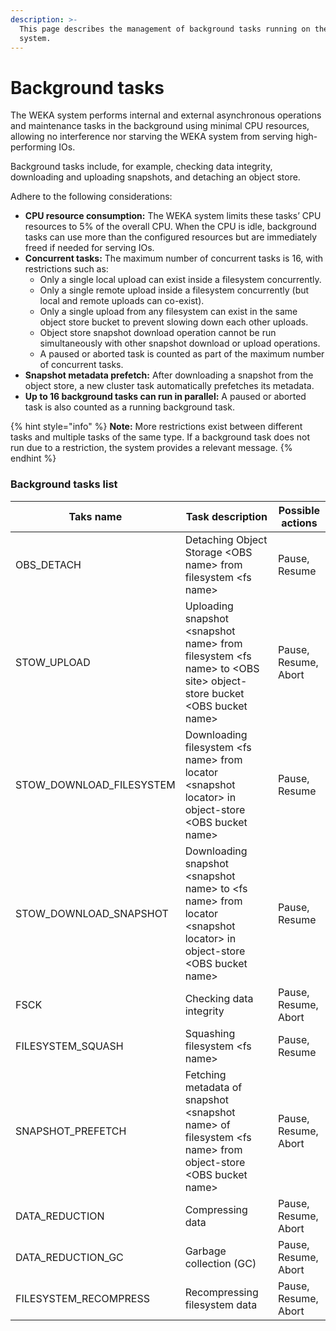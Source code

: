 ```yaml
---
description: >-
  This page describes the management of background tasks running on the WEKA
  system.‌
---
```


# Background tasks

The WEKA system performs internal and external asynchronous operations and maintenance tasks in the background using minimal CPU resources, allowing no interference nor starving the WEKA system from serving high-performing IOs.‌

Background tasks include, for example, checking data integrity, downloading and uploading snapshots, and detaching an object store.

Adhere to the following considerations:

* **CPU resource consumption:** The WEKA system limits these tasks’ CPU resources to 5% of the overall CPU. When the CPU is idle, background tasks can use more than the configured resources but are immediately freed if needed for serving IOs.
* **Concurrent tasks:** The maximum number of concurrent tasks is 16, with restrictions such as:
  * Only a single local upload can exist inside a filesystem concurrently.
  * Only a single remote upload inside a filesystem concurrently (but local and remote uploads can co-exist).
  * Only a single upload from any filesystem can exist in the same object store bucket to prevent slowing down each other uploads.
  * Object store snapshot download operation cannot be run simultaneously with other snapshot download or upload operations.
  * A paused or aborted task is counted as part of the maximum number of concurrent tasks.
* **Snapshot metadata prefetch:** After downloading a snapshot from the object store, a new cluster task automatically prefetches its metadata.
* **Up to 16 background tasks can run in parallel:** A paused or aborted task is also counted as a running background task.

{% hint style="info" %}
**Note:** More restrictions exist between different tasks and multiple tasks of the same type. If a background task does not run due to a restriction, the system provides a relevant message.
{% endhint %}

### Background tasks list <a href="#managing-background-tasks" id="managing-background-tasks"></a>

| Taks name                  | Task description                                                                                                        | Possible actions     |
| -------------------------- | ----------------------------------------------------------------------------------------------------------------------- | -------------------- |
| OBS\_DETACH                | Detaching Object Storage \<OBS name> from filesystem \<fs name>                                                         | Pause, Resume        |
| STOW\_UPLOAD               | Uploading snapshot \<snapshot name> from filesystem \<fs name> to \<OBS site> object-store bucket \<OBS bucket name>    | Pause, Resume, Abort |
| STOW\_DOWNLOAD\_FILESYSTEM | Downloading filesystem \<fs name> from locator \<snapshot locator> in object-store \<OBS bucket name>                   | Pause, Resume        |
| STOW\_DOWNLOAD\_SNAPSHOT   | Downloading snapshot \<snapshot name> to \<fs name> from locator \<snapshot locator> in object-store \<OBS bucket name> | Pause, Resume        |
| FSCK                       | Checking data integrity                                                                                                 | Pause, Resume, Abort |
| FILESYSTEM\_SQUASH         | Squashing filesystem \<fs name>                                                                                         | Pause, Resume        |
| SNAPSHOT\_PREFETCH         | Fetching metadata of snapshot \<snapshot name> of filesystem \<fs name> from object-store \<OBS bucket name>            | Pause, Resume, Abort |
| DATA\_REDUCTION            | Compressing data                                                                                                        | Pause, Resume, Abort |
| DATA\_REDUCTION\_GC        | Garbage collection (GC)                                                                                                 | Pause, Resume, Abort |
| FILESYSTEM\_RECOMPRESS     | Recompressing filesystem data                                                                                           | Pause, Resume, Abort |

